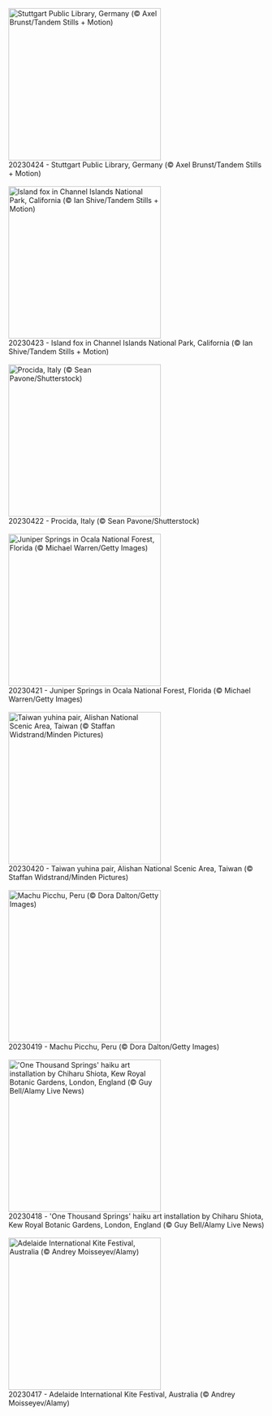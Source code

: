 <!-- BING_WALLPAPERS_START -->
<!-- BING_WALLPAPERS_START -->
<img src="https://www.bing.com/th?id=OHR.StuttgartPublicLibrary_EN-US3925069856_1920x1080.jpg&rf=LaDigue_1920x1080.jpg&pid=hp" alt="Stuttgart Public Library, Germany (© Axel Brunst/Tandem Stills + Motion)" width="300"><br>20230424 - Stuttgart Public Library, Germany (© Axel Brunst/Tandem Stills + Motion)<br><br>
<img src="https://www.bing.com/th?id=OHR.EarthDayFox_EN-US3922955169_1920x1080.jpg&rf=LaDigue_1920x1080.jpg&pid=hp" alt="Island fox in Channel Islands National Park, California (© Ian Shive/Tandem Stills + Motion)" width="300"><br>20230423 - Island fox in Channel Islands National Park, California (© Ian Shive/Tandem Stills + Motion)<br><br>
<img src="https://www.bing.com/th?id=OHR.ProcidaItaly_EN-US6282924427_1920x1080.jpg&rf=LaDigue_1920x1080.jpg&pid=hp" alt="Procida, Italy (© Sean Pavone/Shutterstock)" width="300"><br>20230422 - Procida, Italy (© Sean Pavone/Shutterstock)<br><br>
<img src="https://www.bing.com/th?id=OHR.OcalaNF_EN-US5881034085_1920x1080.jpg&rf=LaDigue_1920x1080.jpg&pid=hp" alt="Juniper Springs in Ocala National Forest, Florida (© Michael Warren/Getty Images)" width="300"><br>20230421 - Juniper Springs in Ocala National Forest, Florida (© Michael Warren/Getty Images)<br><br>
<img src="https://www.bing.com/th?id=OHR.TaiwanYuhina_EN-US1768443431_1920x1080.jpg&rf=LaDigue_1920x1080.jpg&pid=hp" alt="Taiwan yuhina pair, Alishan National Scenic Area, Taiwan (© Staffan Widstrand/Minden Pictures)" width="300"><br>20230420 - Taiwan yuhina pair, Alishan National Scenic Area, Taiwan (© Staffan Widstrand/Minden Pictures)<br><br>
<img src="https://www.bing.com/th?id=OHR.MPPUnesco_EN-US8204922969_1920x1080.jpg&rf=LaDigue_1920x1080.jpg&pid=hp" alt="Machu Picchu, Peru (© Dora Dalton/Getty Images)" width="300"><br>20230419 - Machu Picchu, Peru (© Dora Dalton/Getty Images)<br><br>
<img src="https://www.bing.com/th?id=OHR.OneThousandSprings_EN-US8092648404_1920x1080.jpg&rf=LaDigue_1920x1080.jpg&pid=hp" alt="'One Thousand Springs' haiku art installation by Chiharu Shiota, Kew Royal Botanic Gardens, London, England (© Guy Bell/Alamy Live News)" width="300"><br>20230418 - 'One Thousand Springs' haiku art installation by Chiharu Shiota, Kew Royal Botanic Gardens, London, England (© Guy Bell/Alamy Live News)<br><br>
<img src="https://www.bing.com/th?id=OHR.KiteDay_EN-US7254188187_1920x1080.jpg&rf=LaDigue_1920x1080.jpg&pid=hp" alt="Adelaide International Kite Festival, Australia (© Andrey Moisseyev/Alamy)" width="300"><br>20230417 - Adelaide International Kite Festival, Australia (© Andrey Moisseyev/Alamy)<br><br>
<!-- BING_WALLPAPERS_END -->
<!-- BING_WALLPAPERS_END -->
<!-- BING_WALLPAPERS_END -->
